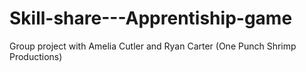 # Skill-share---Apprentiship-game
Group project with Amelia Cutler and Ryan Carter (One Punch Shrimp Productions) 
